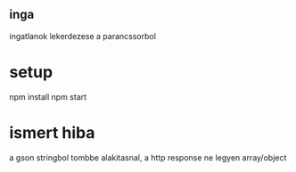 ## inga

ingatlanok lekerdezese a parancssorbol

# setup 

npm install
npm start

# ismert hiba

a gson stringbol tombbe alakitasnal, a http response ne legyen array/object
